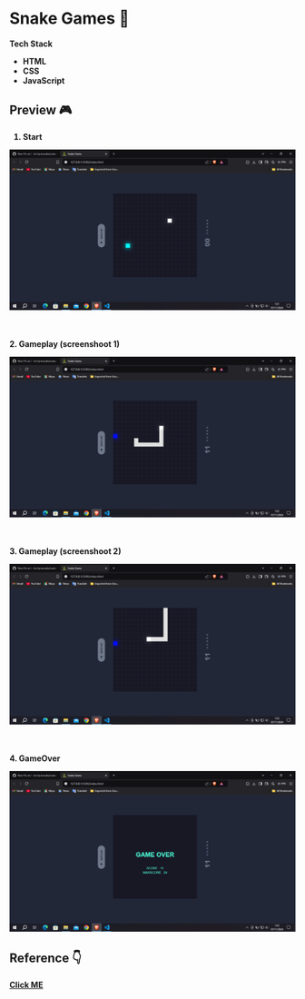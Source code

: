 # Snake Games 🐍

<strong>Tech Stack<strong/>
* HTML
* CSS
* JavaScript

## Preview 🎮
1. Start
<div>
<img src = "assets/start.png" alt = "start" width = "700"/ >
</div>

<br><br>
2. Gameplay (screenshoot 1)
<div>
<img src = "assets/gameplay1.png" alt = "gameplay" width = "700"/ >
</div>

<br><br>
3. Gameplay (screenshoot 2)
<div>
<img src = "assets/gameplay2.png" alt = "gameplay" width = "700"/ >
</div>

<br><br>
4. GameOver
<div>
<img src = "assets/gameover.png" alt = "gameplay" width = "700"/ >
</div>

## Reference 👇
<a href = "https://codingstella.com/how-to-make-glowing-snake-game-using-html-css-javascript/">Click ME</a>
